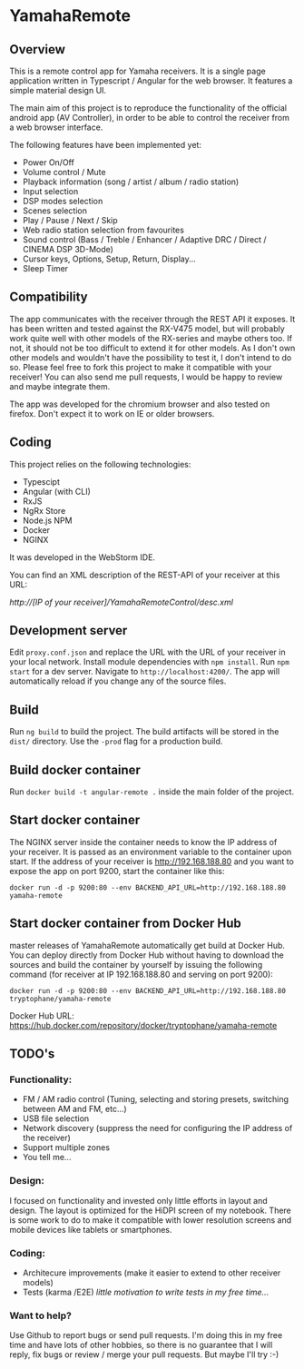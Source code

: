 # YamahaRemote

## Overview

This is a remote control app for Yamaha receivers. It is a single page application written in Typescript / Angular for
the web browser. It features a simple material design UI.

The main aim of this project is to reproduce the functionality of the official android app (AV Controller), in order to
be able to control the receiver from a web browser interface.

The following features have been implemented yet:

- Power On/Off
- Volume control / Mute
- Playback information (song / artist / album / radio station)
- Input selection
- DSP modes selection
- Scenes selection
- Play / Pause / Next / Skip
- Web radio station selection from favourites
- Sound control (Bass / Treble / Enhancer / Adaptive DRC / Direct / CINEMA DSP 3D-Mode)
- Cursor keys, Options, Setup, Return, Display...
- Sleep Timer

## Compatibility

The app communicates with the receiver through the REST API it exposes. It has been written and tested against the
RX-V475 model, but will probably work quite well with other models of the RX-series and maybe others too. If not,
it should not be too difficult to extend it for other models. As I don't own other models and wouldn't have the
possibility to test it, I don't intend to do so. Please feel free to fork this project to make it compatible with your
receiver! You can also send me pull requests, I would be happy to review and maybe integrate them.

The app was developed for the chromium browser and also tested on firefox. Don't expect it to work on IE or older browsers.

## Coding

This project relies on the following technologies:

- Typescipt
- Angular (with CLI)
- RxJS
- NgRx Store
- Node.js NPM
- Docker
- NGINX

It was developed in the WebStorm IDE.

You can find an XML description of the REST-API of your receiver at this URL:

*http://[IP of your receiver]/YamahaRemoteControl/desc.xml*

## Development server

Edit `proxy.conf.json` and replace the URL with the URL of your receiver in your local network. Install module
dependencies with `npm install`. Run `npm start` for a dev server. Navigate to `http://localhost:4200/`. The app will
automatically reload if you change any of the source files.

## Build

Run `ng build` to build the project. The build artifacts will be stored in the `dist/` directory. Use the `-prod` flag
for a production build.

## Build docker container

Run `docker build -t angular-remote .` inside the main folder of the project.

## Start docker container

The NGINX server inside the container needs to know the IP address of your receiver. It is passed as an environment
variable to the container upon start. If the address of your receiver is http://192.168.188.80 and you want to expose
the app on port 9200, start the container like this:

`docker run -d -p 9200:80 --env BACKEND_API_URL=http://192.168.188.80 yamaha-remote`

## Start docker container from Docker Hub

master releases of YamahaRemote automatically get build at Docker Hub. You can deploy directly from Docker Hub without
having to download the sources and build the container by yourself by issuing the following command (for receiver at IP
192.168.188.80 and serving on port 9200):

`docker run -d -p 9200:80 --env BACKEND_API_URL=http://192.168.188.80 tryptophane/yamaha-remote`

Docker Hub URL: https://hub.docker.com/repository/docker/tryptophane/yamaha-remote

## TODO's

### Functionality:

- FM / AM radio control (Tuning, selecting and storing presets, switching between AM and FM, etc...)
- USB file selection
- Network discovery (suppress the need for configuring the IP address of the receiver)
- Support multiple zones
- You tell me...

### Design:

I focused on functionality and invested only little efforts in layout and design. The layout is optimized for the HiDPI
screen of my notebook. There is some work to do to make it compatible with lower resolution screens and mobile devices
like tablets or smartphones.

### Coding:

- Architecure improvements (make it easier to extend to other receiver models)
- Tests (karma /E2E) *little motivation to write tests in my free time...*

### Want to help?

Use Github to report bugs or send pull requests. I'm doing this in my free time and have lots of other hobbies, so there
is no guarantee that I will reply, fix bugs or review / merge your pull requests. But maybe I'll try :-)
